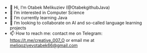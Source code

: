 - 👋 Hi, I’m Otabek Melikuziev (@OtabekgithubJava)
- 👀 I’m interested in Computer Science
- 🌱 I’m currently learning Java
- 💞️ I’m looking to collaborate on AI and so-called language learning projects
- 📫 How to reach me: contact me on Telegram: https://t.me/creative_007_O or email me at meliqoziyevotabek66@gmail.com

<!---
OtabekgithubJava/OtabekgithubJava is a ✨ special ✨ repository because its `README.md` (this file) appears on your GitHub profile.
You can click the Preview link to take a look at your changes.
--->
